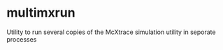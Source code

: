 # multimxrun
 Utility to run several copies of the McXtrace simulation utility in seporate processes
